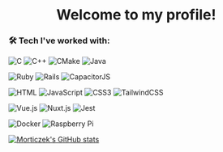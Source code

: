 <h1 align=center>Welcome to my profile!</h1>

### 🛠 Tech I've worked with:
![C](https://img.shields.io/badge/-C-3747A6?style=flat&logo=c&logoColor=white)
![C++](https://img.shields.io/badge/-C++-005495?style=flat&logo=c%2B%2B&logoColor=white)
![CMake](https://img.shields.io/badge/CMake-3F688D?style=flat&logo=cmake&logoColor=white)
![Java](https://img.shields.io/badge/Java-ED8B00?style=flat&logo=java)

![Ruby](https://img.shields.io/badge/-Ruby-CC342D?style=flat&logo=ruby&logoColor=#F1C7C5)
![Rails](https://img.shields.io/badge/-Ruby%20On%20Rails-D30001?style=flat&logo=ruby-on-rails)
![CapacitorJS](https://img.shields.io/badge/-Capacitor%20JS-EDEDED?style=flat&logo=capacitor)

![HTML](https://img.shields.io/badge/-HTML-05122A?style=flat&logo=HTML5)
![JavaScript](https://img.shields.io/badge/-JavaScript-2266FF?style=flat&logo=javascript)
![CSS3](https://img.shields.io/badge/CSS3-1572B6?style=flat&logo=css3&logoColor=white)
![TailwindCSS](https://img.shields.io/badge/-Tailwind%20CSS-36B7F0?style=flat&logo=tailwind-css&logoColor=white)

![Vue.js](https://img.shields.io/badge/-Vue%20JS-1A1A1A?style=flat&logo=vuedotjs&logoColor=#4FC08D)
![Nuxt.js](https://img.shields.io/badge/-Nuxt%20JS-001E25?style=flat&logo=nuxtdotjs&logoColor=#00DC82)
![Jest](https://img.shields.io/badge/-Jest-BC3A13?style=flat&logo=jest&logoColor=white)

![Docker](https://img.shields.io/badge/-Docker-0DB7ED?style=flat&logo=docker&logoColor=white)
![Raspberry Pi](https://img.shields.io/badge/-Raspberry%20Pi-C51A4A?style=flat&logo=Raspberry-Pi&logoColor=white)
<br>

[![Morticzek's GitHub stats](https://github-readme-stats.vercel.app/api?username=Morticzek)](https://github.com/anuraghazra/github-readme-stats)
<!--
**Morticzek/morticzek** is a ✨ _special_ ✨ repository because its `README.md` (this file) appears on your GitHub profile.

Here are some ideas to get you started:

- 🔭 I’m currently working on ...
- 🌱 I’m currently learning ...
- 👯 I’m looking to collaborate on ...
- 🤔 I’m looking for help with ...
- 💬 Ask me about ...
- 📫 How to reach me: ...
- 😄 Pronouns: ...
- ⚡ Fun fact: ...
-->
